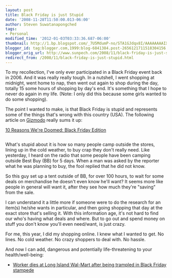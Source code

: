 ```yaml
---
layout: post
title: Black Friday is just Stupid
date: '2008-11-28T11:50:00.013-06:00'
author: Steven Suwatanapongched
tags:
- Personal
modified_time: '2012-01-03T03:33:36.687-06:00'
thumbnail: http://1.bp.blogspot.com/_7U5MdumP-no/STA1GJdqx8I/AAAAAAAAIXg/GqO1waJAekQ/s72-c/shopping_lines.jpg
blogger_id: tag:blogger.com,1999:blog-6841384.post-2656121711518304156
blogger_orig_url: http://www.sunpech.com/2008/11/black-friday-is-just-stupid.html
redirect_from: /2008/11/black-friday-is-just-stupid.html
---
```


To my recollection, I've only ever participated in a Black Friday event back in 2006.  And it was really really tough.  In a nutshell, I went shopping at midnight, went home to nap, then went out again to shop during the day, totally 15 some hours of shopping by day's end.  It's something that I hope to never do again in my life.  (Note: I only did this because some girls wanted to do some shopping).

The point I wanted to make, is that Black Friday is stupid and represents some of the things that's wrong with this country (USA).  The following article on <a href="http://www.gizmodo.com/">Gizmodo</a> really sums it up:

<a href="http://gizmodo.com/5098946/10-reasons-were-doomed-black-friday-edition">10 Reasons We're Doomed: Black Friday Edition</a>

<img alt="" border="0" id="BLOGGER_PHOTO_ID_5273773543386695618" src="http://1.bp.blogspot.com/_7U5MdumP-no/STA1GJdqx8I/AAAAAAAAIXg/GqO1waJAekQ/s400/shopping_lines.jpg" />

What's stupid about it is how so many people camp outside the stores, lining up in the cold weather, to buy crap they don't really need.  Like yesterday, I heard on the radio that some people have been camping outside Best Buy (BB) for 5 days.  When a man was asked by the reporter what he was planning to buy, the fool replied that he did not know.

So this guy set up a tent outside of BB, for over 100 hours, to wait for some deals on merchandise he doesn't even know he'll want?  It seems more like people in general will want it, after they see how much they're "saving" from the sale.

I can understand it a little more if someone were to do the research for an item(s) he/she wants in particular, and then going shopping that day at the exact store that's selling it.  With this information age, it's not hard to find our who's having what deals and where.  But to go out and spend money on stuff you don't know you'll even need/want, is just crazy.

For me, this year, I did my shopping online.  I knew what I wanted to get.  No lines.  No cold weather.  No crazy shoppers to deal with.  No hassle.

And now I can add, dangerous and potentially life-threatening to your health/well-being:

<ul>
  <li><a href="http://www.nydailynews.com/ny_local/2008/11/28/2008-11-28_worker_dies_at_long_island_walmart_after.html">Worker dies at Long Island Wal-Mart after being trampled in Black Friday stampede</a></li>
</ul>